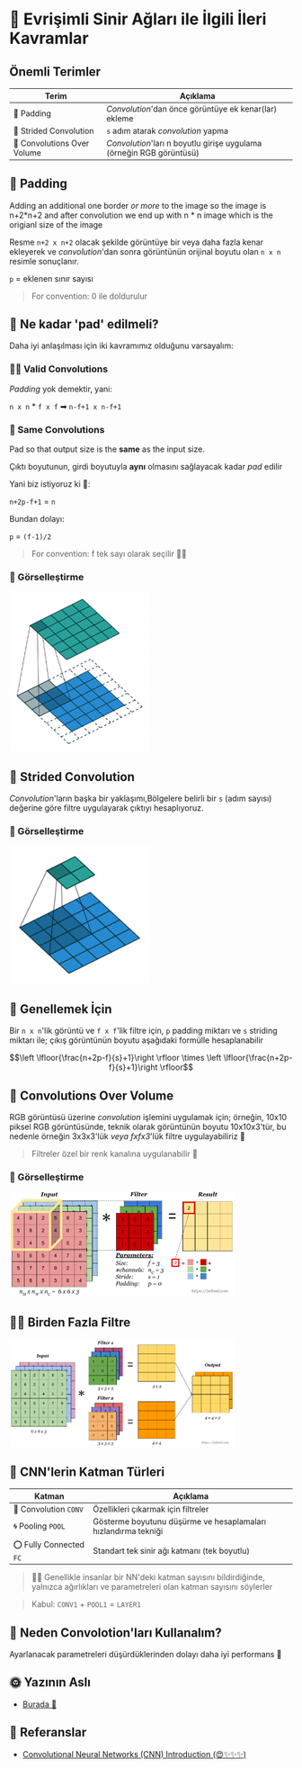 # 🌟 Evrişimli Sinir Ağları ile İlgili İleri Kavramlar

## Önemli Terimler
| Terim               | Açıklama      |
| ------------------- |---------------|
| 🔷 Padding             | _Convolution_'dan önce görüntüye ek kenar(lar) ekleme  |
| 🌠 Strided Convolution | `s` adım atarak _convolution_ yapma |
| 🏐 Convolutions Over Volume | _Convolution_'ları n boyutlu girişe uygulama (örneğin RGB görüntüsü) |

## 🙌 Padding
Adding an additional one border _or more_ to the image so the image is n+2*n+2 and after convolution we end up with n * n image which is the origianl size of the image

Resme `n+2 x n+2` olacak şekilde görüntüye bir veya daha fazla kenar ekleyerek ve _convolution_'dan sonra görüntünün orijinal boyutu olan `n x n` resimle sonuçlanır.

`p` = eklenen sınır sayısı

> For convention: 0 ile doldurulur

## 🤔 Ne kadar 'pad' edilmeli?
Daha iyi anlaşılması için iki kavramımız olduğunu varsayalım:

### 🕵️‍♀️ Valid Convolutions
_Padding_ yok demektir, yani:

`n x n`  *  `f x f`  ➡  `n-f+1 x n-f+1`

### 🥽 Same Convolutions
Pad so that output size is the **same** as the input size.

Çıktı boyutunun, girdi boyutuyla **aynı** olmasını sağlayacak kadar _pad_ edilir

Yani biz istiyoruz ki 🧐: 

`n+2p-f+1` = `n`

Bundan dolayı:

`p` = `(f-1)/2`

> For convention: f tek sayı olarak seçilir 👩‍🚀


### 👀 Görselleştirme
<img src="../res/Conv.gif" width="250"  />


## 🔢 Strided Convolution
_Convolution_'ların başka bir yaklaşımı,Bölgelere belirli bir  `s` (adım sayısı) değerine göre filtre uygulayarak çıktıyı hesaplıyoruz. 

### 👀 Görselleştirme
<img src="../res/StridedConv.gif" width="250"  />


## 🤗 Genellemek İçin
Bir `n x n`'lik görüntü ve `f x f`'lik filtre için, `p` padding miktarı ve `s` striding miktarı ile; çıkış görüntünün boyutu aşağıdaki formülle hesaplanabilir

$$\left \lfloor{\frac{n+2p-f}{s}+1}\right \rfloor \times \left \lfloor{\frac{n+2p-f}{s}+1}\right \rfloor$$

## 🚀 Convolutions Over Volume
RGB görüntüsü üzerine _convolution_ işlemini uygulamak için; örneğin, 10x10 piksel RGB görüntüsünde, teknik olarak görüntünün boyutu 10x10x3'tür, bu nedenle örneğin 3x3x3'lük _veya fxfx3_'lük filtre uygulayabiliriz 🤳

> Filtreler özel bir renk kanalına uygulanabilir 🎨

### 👀 Görselleştirme

<img src="../res/ConvVolume.png" width="400"  />

## 🤸‍♀️ Birden Fazla Filtre

<img src="../res/ConvMulti.png" width="400"  />


## 🎨 CNN'lerin Katman Türleri
| Katman               | Açıklama   |
| -------------------- |---------------|
| 💫 Convolution `CONV`   | Özellikleri çıkarmak için filtreler |
| 🌀 Pooling `POOL`       | Gösterme boyutunu düşürme ve hesaplamaları hızlandırma tekniği |
| ⭕ Fully Connected `FC` | Standart tek sinir ağı katmanı (tek boyutlu) |

> 👩‍🏫 Genellikle insanlar bir NN'deki katman sayısını bildirdiğinde, yalnızca ağırlıkları ve parametreleri olan katman sayısını söylerler

> Kabul: `CONV1` + `POOL1` = `LAYER1`

## 🤔 Neden Convolotion'ları Kullanalım?
Ayarlanacak parametreleri düşürdüklerinden dolayı daha iyi performans 💫

## 🌞 Yazının Aslı
- [Burada 🐾](https://dl.asmaamir.com/3-cnnconcepts/1-commonconcepts-p2)

## 🧐 Referanslar
- [Convolutional Neural Networks (CNN) Introduction (😍✨✨✨)](https://indoml.com/2018/03/07/student-notes-convolutional-neural-networks-cnn-introduction/)